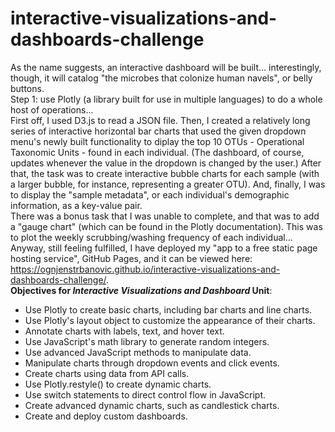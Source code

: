 # interactive-visualizations-and-dashboards-challenge
As the name suggests, an interactive dashboard will be built... interestingly, though, it will catalog "the microbes that colonize human navels", or belly buttons.  
Step 1: use Plotly (a library built for use in multiple languages) to do a whole host of operations...  
First off, I used D3.js to read a JSON file. Then, I created a relatively long series of interactive horizontal bar charts that used the given dropdown menu's newly built functionality to diplay the top 10 OTUs - Operational Taxonomic Units - found in each individual. (The dashboard, of course, updates whenever the value in the dropdown is changed by the user.) After that, the task was to create interactive bubble charts for each sample (with a larger bubble, for instance, representing a greater OTU). And, finally, I was to display the "sample metadata", or each individual's demographic information, as a key-value pair.  
There was a bonus task that I was unable to complete, and that was to add a "gauge chart" (which can be found in the Plotly documentation). This was to plot the weekly scrubbing/washing frequency of each individual...  
Anyway, still feeling fulfilled, I have deployed my "app to a free static page hosting service", GitHub Pages, and it can be viewed here: https://ognjenstrbanovic.github.io/interactive-visualizations-and-dashboards-challenge/.  
**Objectives for *Interactive Visualizations and Dashboard* Unit**:  
- Use Plotly to create basic charts, including bar charts and line charts.
- Use Plotly's layout object to customize the appearance of their charts.
- Annotate charts with labels, text, and hover text.
- Use JavaScript's math library to generate random integers.
- Use advanced JavaScript methods to manipulate data.
- Manipulate charts through dropdown events and click events.
- Create charts using data from API calls.
- Use Plotly.restyle() to create dynamic charts.
- Use switch statements to direct control flow in JavaScript.
- Create advanced dynamic charts, such as candlestick charts.
- Create and deploy custom dashboards.
